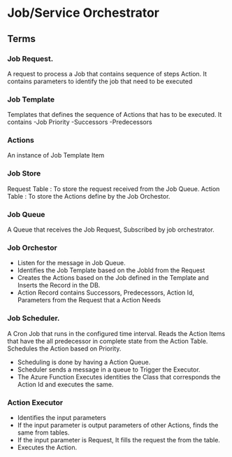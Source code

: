 # Job/Service Orchestrator

## Terms

### Job Request.

 A request to process a Job that contains sequence of  steps Action. It contains  parameters to identify the job that need to be executed

### Job Template 
Templates that defines the sequence of Actions that has to be executed. 
 It contains
-Job Priority
-Successors
-Predecessors

### Actions
 An instance of Job Template Item

### Job Store
  Request Table : To store the request received from the Job Queue.
  Action Table : To store the Actions define by the Job Orchestor.

### Job Queue
  A Queue that receives the Job Request, Subscribed by job orchestrator.

### Job Orchestor
- Listen for the message in Job Queue. 
- Identifies the Job Template based on the JobId from the Request
- Creates the Actions based on the Job defined in the Template and Inserts the Record in the DB.
- Action Record contains Successors, Predecessors, Action Id, Parameters from the Request that a Action Needs

### Job Scheduler.
 A Cron Job that runs in the configured time interval. Reads the Action Items that have the all predecessor in complete state  from the Action Table. Schedules the Action based on Priority.
- Scheduling is done by having a Action Queue. 
- Scheduler sends a message in a queue to Trigger the Executor.
- The Azure Function Executes identities the Class that corresponds the Action Id and executes the same.

 ### Action Executor 
- Identifies the input parameters
- If the input parameter is output parameters of other Actions, finds the same from tables.
- If the input parameter is Request, It fills the request the from the table.
- Executes the Action.